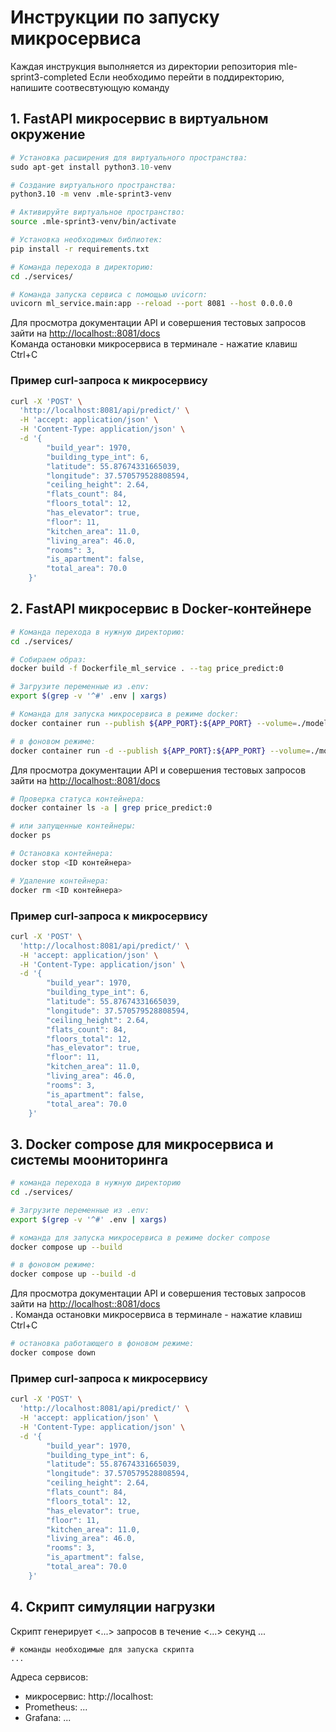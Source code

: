 # Инструкции по запуску микросервиса

Каждая инструкция выполняется из директории репозитория mle-sprint3-completed
Если необходимо перейти в поддиректорию, напишите соотвесвтующую команду

## 1. FastAPI микросервис в виртуальном окружение
```python
# Установка расширения для виртуального пространства:
sudo apt-get install python3.10-venv
```
```bash
# Создание виртуального пространства:
python3.10 -m venv .mle-sprint3-venv
```
```bash
# Активируйте виртуальное пространство:
source .mle-sprint3-venv/bin/activate
```
```bash
# Установка необходимых библиотек:
pip install -r requirements.txt
```
```bash
# Команда перехода в директорию:
cd ./services/
```
```bash
# Команда запуска сервиса с помощью uvicorn:
uvicorn ml_service.main:app --reload --port 8081 --host 0.0.0.0
```
Для просмотра документации API и совершения тестовых запросов зайти на
[http://localhost::8081/docs](http://localhost::8081/docs)<br>
Kоманда остановки микросервиса в терминале - нажатие клавиш Ctrl+C

### Пример curl-запроса к микросервису

```bash
curl -X 'POST' \
  'http://localhost:8081/api/predict/' \
  -H 'accept: application/json' \
  -H 'Content-Type: application/json' \
  -d '{
        "build_year": 1970,
        "building_type_int": 6,
        "latitude": 55.87674331665039,
        "longitude": 37.570579528808594,
        "ceiling_height": 2.64,
        "flats_count": 84,
        "floors_total": 12,
        "has_elevator": true,
        "floor": 11,
        "kitchen_area": 11.0,
        "living_area": 46.0,
        "rooms": 3,
        "is_apartment": false,
        "total_area": 70.0
    }'
```


## 2. FastAPI микросервис в Docker-контейнере

```bash
# Команда перехода в нужную директорию:
cd ./services/
```
```bash
# Собираем образ:
docker build -f Dockerfile_ml_service . --tag price_predict:0
```
```bash
# Загрузите переменные из .env:
export $(grep -v '^#' .env | xargs)
```
```bash
# Команда для запуска микросервиса в режиме docker:
docker container run --publish ${APP_PORT}:${APP_PORT} --volume=./models:/real_estate/models   --env-file .env price_predict:0
```
```bash
# в фоновом режиме:
docker container run -d --publish ${APP_PORT}:${APP_PORT} --volume=./models:/real_estate/models   --env-file .env price_predict:0
```
Для просмотра документации API и совершения тестовых запросов зайти на [http://localhost::8081/docs](http://localhost::8081/docs)<br>

```bash
# Проверка статуса контейнера:
docker container ls -a | grep price_predict:0
```
```bash
# или запущенные контейнеры:
docker ps
```
```bash
# Остановка контейнера:
docker stop <ID контейнера>
```
```bash
# Удаление контейнера:
docker rm <ID контейнера>
```

### Пример curl-запроса к микросервису

```bash
curl -X 'POST' \
  'http://localhost:8081/api/predict/' \
  -H 'accept: application/json' \
  -H 'Content-Type: application/json' \
  -d '{
        "build_year": 1970,
        "building_type_int": 6,
        "latitude": 55.87674331665039,
        "longitude": 37.570579528808594,
        "ceiling_height": 2.64,
        "flats_count": 84,
        "floors_total": 12,
        "has_elevator": true,
        "floor": 11,
        "kitchen_area": 11.0,
        "living_area": 46.0,
        "rooms": 3,
        "is_apartment": false,
        "total_area": 70.0
    }'
```

## 3. Docker compose для микросервиса и системы моониторинга

```bash
# команда перехода в нужную директорию
cd ./services/
```
```bash
# Загрузите переменные из .env:
export $(grep -v '^#' .env | xargs)
```
```bash
# команда для запуска микросервиса в режиме docker compose
docker compose up --build
```
```bash
# в фоновом режиме:
docker compose up --build -d
```
Для просмотра документации API и совершения тестовых запросов зайти на [http://localhost::8081/docs](http://localhost::8081/docs)<br>.
Команда остановки микросервиса в терминале - нажатие клавиш Ctrl+C
```bash
# остановка работающего в фоновом режиме:
docker compose down
```

### Пример curl-запроса к микросервису

```bash
curl -X 'POST' \
  'http://localhost:8081/api/predict/' \
  -H 'accept: application/json' \
  -H 'Content-Type: application/json' \
  -d '{
        "build_year": 1970,
        "building_type_int": 6,
        "latitude": 55.87674331665039,
        "longitude": 37.570579528808594,
        "ceiling_height": 2.64,
        "flats_count": 84,
        "floors_total": 12,
        "has_elevator": true,
        "floor": 11,
        "kitchen_area": 11.0,
        "living_area": 46.0,
        "rooms": 3,
        "is_apartment": false,
        "total_area": 70.0
    }'
```

## 4. Скрипт симуляции нагрузки
Скрипт генерирует <...> запросов в течение <...> секунд ...

```
# команды необходимые для запуска скрипта
...
```

Адреса сервисов:
- микросервис: http://localhost:<port>
- Prometheus: ...
- Grafana: ...
